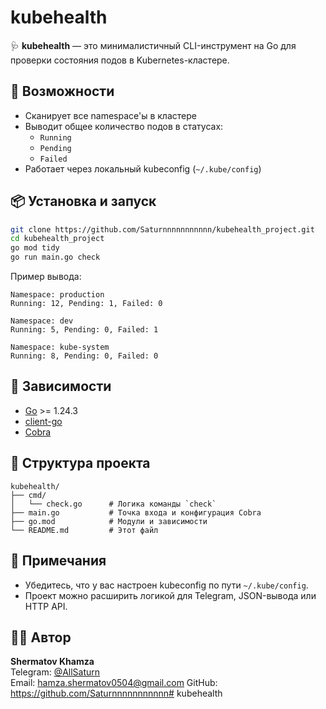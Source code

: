 # kubehealth

🩺 **kubehealth** — это минималистичный CLI-инструмент на Go для проверки состояния подов в Kubernetes-кластере.

## 🚀 Возможности

- Сканирует все namespace'ы в кластере
- Выводит общее количество подов в статусах:
  - `Running`
  - `Pending`
  - `Failed`
- Работает через локальный kubeconfig (`~/.kube/config`)

## 📦 Установка и запуск

```bash
git clone https://github.com/Saturnnnnnnnnnnn/kubehealth_project.git
cd kubehealth_project
go mod tidy
go run main.go check
```

Пример вывода:

```
Namespace: production
Running: 12, Pending: 1, Failed: 0

Namespace: dev
Running: 5, Pending: 0, Failed: 1

Namespace: kube-system
Running: 8, Pending: 0, Failed: 0
```

## 🧰 Зависимости

- [Go](https://golang.org/) >= 1.24.3
- [client-go](https://github.com/kubernetes/client-go)
- [Cobra](https://github.com/spf13/cobra)

## 📂 Структура проекта

```
kubehealth/
├── cmd/
│   └── check.go      # Логика команды `check`
├── main.go           # Точка входа и конфигурация Cobra
├── go.mod            # Модули и зависимости
└── README.md         # Этот файл
```

## 📌 Примечания

- Убедитесь, что у вас настроен kubeconfig по пути `~/.kube/config`.
- Проект можно расширить логикой для Telegram, JSON-вывода или HTTP API.

## 🧑‍💻 Автор

**Shermatov Khamza**  
Telegram: [@AllSaturn](https://t.me/AllSaturn)  
Email: hamza.shermatov0504@gmail.com
GitHub: https://github.com/Saturnnnnnnnnnnn# kubehealth
